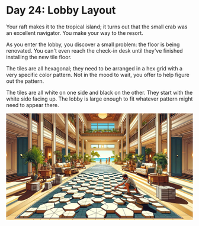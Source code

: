 # Day 24: Lobby Layout

Your raft makes it to the tropical island; it turns out that the small crab was an excellent navigator. You make your
way to the resort.

As you enter the lobby, you discover a small problem: the floor is being renovated. You can't even reach the check-in
desk until they've finished installing the new tile floor.

The tiles are all hexagonal; they need to be arranged in a hex grid with a very specific color pattern. Not in the mood
to wait, you offer to help figure out the pattern.

The tiles are all white on one side and black on the other. They start with the white side facing up. The lobby is large
enough to fit whatever pattern might need to appear there.

![Scene](./scene.jpg)